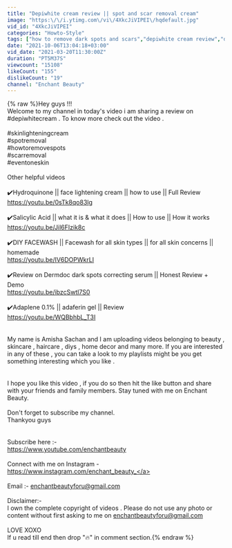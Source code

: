 ```yaml
---
title: "Depiwhite cream review || spot and scar removal cream"
image: "https:\/\/i.ytimg.com\/vi\/4XkcJiVIPEI\/hqdefault.jpg"
vid_id: "4XkcJiVIPEI"
categories: "Howto-Style"
tags: ["how to remove dark spots and scars","depiwhite cream review","depiwhite cream review in hindi"]
date: "2021-10-06T13:04:18+03:00"
vid_date: "2021-03-20T11:30:00Z"
duration: "PT5M37S"
viewcount: "15108"
likeCount: "155"
dislikeCount: "19"
channel: "Enchant Beauty"
---
```

{% raw %}Hey guys !!!<br />Welcome to my channel in today's video i am sharing a review on #depiwhitecream . To know more check out the video .<br /><br />#skinlighteningcream<br />#spotremoval<br />#howtoremovespots<br />#scarremoval<br />#eventoneskin<br /><br />Other helpful videos <br /><br />✔️Hydroquinone || face lightening cream || how to use || Full Review<br /><a rel="nofollow" target="blank" href="https://youtu.be/0sTk8qo83lg">https://youtu.be/0sTk8qo83lg</a><br /><br />✔️Salicylic Acid || what it is &amp; what it does || How to use || How it works<br /><a rel="nofollow" target="blank" href="https://youtu.be/Jil6FIzik8c">https://youtu.be/Jil6FIzik8c</a><br /><br />✔️DIY FACEWASH || Facewash for all skin types || for all skin concerns || homemade<br /><a rel="nofollow" target="blank" href="https://youtu.be/IV6DOPWkrLI">https://youtu.be/IV6DOPWkrLI</a><br /><br />✔️Review on Dermdoc dark spots correcting serum || Honest Review + Demo<br /><a rel="nofollow" target="blank" href="https://youtu.be/ibzcSwtl7S0">https://youtu.be/ibzcSwtl7S0</a><br /><br />✔️Adaplene 0.1% || adaferin gel || Review<br /><a rel="nofollow" target="blank" href="https://youtu.be/WQBbhbL_T3I">https://youtu.be/WQBbhbL_T3I</a><br /><br /><br />My name is Amisha Sachan and I am uploading videos belonging to beauty , skincare , haircare , diys , home decor and many more. If you are interested in any of these , you can take a look to my playlists might be you get something interesting which you like .<br /><br /><br />I hope you like this video , if you do so then hit the like button and share with your friends and family members. Stay tuned with me on Enchant Beauty.<br /><br />Don't forget to subscribe my channel.<br />Thankyou guys<br /><br /><br />Subscribe here :-<br /><a rel="nofollow" target="blank" href="https://www.youtube.com/enchantbeauty">https://www.youtube.com/enchantbeauty</a><br /><br />Connect with me on Instagram -<br /><a rel="nofollow" target="blank" href="https://www.instagram.com/enchant_beauty_">https://www.instagram.com/enchant_beauty_</a><br /><br />Email :- enchantbeautyforu@gmail.com<br /><br />Disclaimer:-<br />I own the complete copyright of videos . Please do not use any photo or content without first asking to me on enchantbeautyforu@gmail.com<br /><br />LOVE XOXO<br />If u read till end then drop &quot;🔥&quot; in comment section.{% endraw %}
